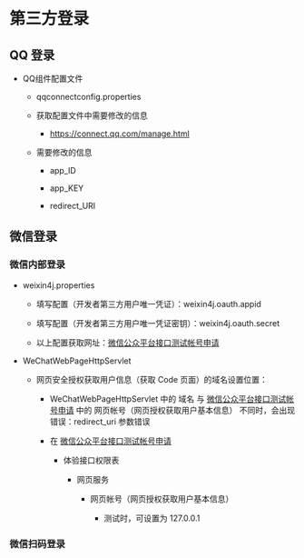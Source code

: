# 第三方登录

## QQ 登录

- QQ组件配置文件

    - qqconnectconfig.properties
    
    - 获取配置文件中需要修改的信息
    
        - https://connect.qq.com/manage.html
    
    - 需要修改的信息
        
        - app_ID
        
        - app_KEY
        
        - redirect_URI
        
## 微信登录

### 微信内部登录

- weixin4j.properties

    - 填写配置（开发者第三方用户唯一凭证）：weixin4j.oauth.appid
    
    - 填写配置（开发者第三方用户唯一凭证密钥）：weixin4j.oauth.secret
    
    - 以上配置获取网址：[微信公众平台接口测试帐号申请](http://mp.weixin.qq.com/debug/cgi-bin/sandbox?t=sandbox/login)

- WeChatWebPageHttpServlet

    - 网页安全授权获取用户信息（获取 Code 页面）的域名设置位置：
    
        - WeChatWebPageHttpServlet 中的 域名 与 [微信公众平台接口测试帐号申请](http://mp.weixin.qq.com/debug/cgi-bin/sandbox?t=sandbox/login) 
            中的 网页帐号（网页授权获取用户基本信息） 不同时，会出现错误：redirect_uri 参数错误
    
        - 在 [微信公众平台接口测试帐号申请](http://mp.weixin.qq.com/debug/cgi-bin/sandbox?t=sandbox/login) 
        
            - 体验接口权限表
            
                - 网页服务
                
                    - 网页帐号（网页授权获取用户基本信息）
                    
                        - 测试时，可设置为 127.0.0.1

### 微信扫码登录